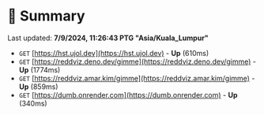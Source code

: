 # 📖 Summary
Last updated: **7/9/2024, 11:26:43 PTG "Asia/Kuala_Lumpur"**

- `GET` [https://hst.ujol.dev](https://hst.ujol.dev) - **Up** (610ms)
- `GET` [https://reddviz.deno.dev/gimme](https://reddviz.deno.dev/gimme) - **Up** (1774ms)
- `GET` [https://reddviz.amar.kim/gimme](https://reddviz.amar.kim/gimme) - **Up** (859ms)
- `GET` [https://dumb.onrender.com](https://dumb.onrender.com) - **Up** (340ms)
